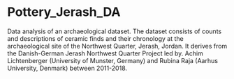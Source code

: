# Pottery_Jerash_DA
Data analysis of an archaeological dataset. The dataset consists of counts and descriptions of ceramic finds and their chronology at the archaeological site of the Northwest Quarter, Jerash, Jordan. It derives from the Danish-German Jerash Northwest Quarter Project led by. Achim Lichtenberger (University of Munster, Germany) and  Rubina Raja (Aarhus University, Denmark) between 2011-2018.
